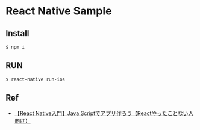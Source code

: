 # React Native Sample

## Install

```
$ npm i
```

## RUN

```
$ react-native run-ios
```

## Ref
* [【React Native入門】Java Scriptでアプリ作ろう【Reactやったことない人向け】](https://qiita.com/YutamaKotaro/items/dd7846c6db15e2307daa)
